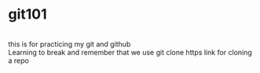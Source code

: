 # git101
<br>this is for practicing my git and github
<br> Learning to break and remember that we use git clone https link for cloning a repo

